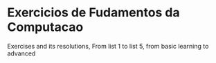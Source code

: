 # Exercicios de Fudamentos da Computacao
 Exercises and its resolutions, From list 1 to list 5, from basic learning to advanced
